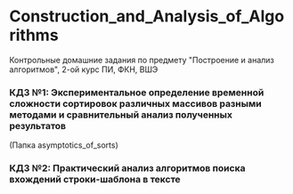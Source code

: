 # Construction_and_Analysis_of_Algorithms
Контрольные домашние задания по предмету "Построение и анализ алгоритмов", 2-ой курс ПИ, ФКН, ВШЭ

### КДЗ №1: Экспериментальное определение временной сложности сортировок различных массивов разными методами и сравнительный анализ полученных результатов
(Папка asymptotics_of_sorts)

### КДЗ №2: Практический анализ алгоритмов поиска вхождений строки-шаблона в тексте
